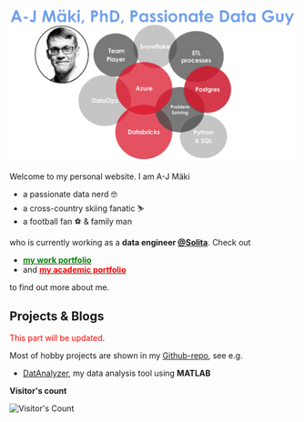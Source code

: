 <!-- # A-J Mäki, PhD: Data Engineer & Passionate Data Nerd -->

<!-- Please be freely to check my codes -->
![my](pics/ajm_bubble.png)

Welcome to my personal website. I am A-J Mäki 
- a passionate data nerd 🤓
- a cross-country skiing fanatic ⛷️
- a football fan ⚽ & family man

who is currently working as a **data engineer [@Solita](https://www.solita.fi/)**. Check out 
- [<span style="color:green">  **my work portfolio** </span>](https://anahill.github.io/portfolio/ "github.io/portfolio/") 
- and [<span style="color:red"> **my academic portfolio** </span>](https://anahill.github.io/academic-portfolio/ "github.io/academic-portfolio/")  

to find out more about me.

<!-- badges of tools -->


## Projects & Blogs
<span style="color:red">This part will be updated</span>. 

Most of hobby projects are shown in my [Github-repo](https://github.com/AnaHill?tab=repositories), see e.g.
- [DatAnalyzer](https://github.com/AnaHill/DatAnalyzer), my data analysis tool using **MATLAB** 


**Visitor's count**
<div align="left">   
  <img src="https://profile-counter.glitch.me/AnaHill/count.svg" alt="Visitor's Count" />
</div>
